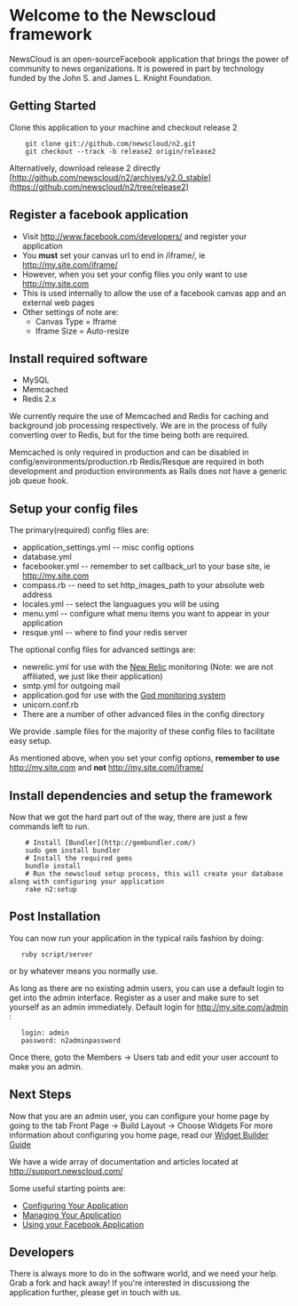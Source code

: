 Welcome to the Newscloud framework
==================================

NewsCloud is an open-sourceFacebook application that brings the power of community to news organizations. It is powered in part by technology funded by the John S. and James L. Knight Foundation.


Getting Started
---------------

Clone this application to your machine and checkout release 2

        git clone git://github.com/newscloud/n2.git
        git checkout --track -b release2 origin/release2

Alternatively, download release 2 directly [http://github.com/newscloud/n2/archives/v2.0_stable](https://github.com/newscloud/n2/tree/release2)

Register a facebook application
-------------------------------

  * Visit http://www.facebook.com/developers/ and register your application
  * You **must** set your canvas url to end in /iframe/, ie http://my.site.com/iframe/
  * However, when you set your config files you only want to use http://my.site.com
  * This is used internally to allow the use of a facebook canvas app and an external web pages
  * Other settings of note are:
    * Canvas Type = Iframe
	* Iframe Size = Auto-resize

Install required software
-------------------------

  * MySQL
  * Memcached
  * Redis 2.x

We currently require the use of Memcached and Redis for caching and background job processing respectively.  We are in the process of fully converting over to Redis, but for the time being both are required.

Memcached is only required in production and can be disabled in config/environments/production.rb
Redis/Resque are required in both development and production environments as Rails does not have a generic job queue hook.

Setup your config files
-----------------------

The primary(required) config files are:

  * application_settings.yml -- misc config options
  * database.yml
  * facebooker.yml -- remember to set callback_url to your base site, ie http://my.site.com
  * compass.rb -- need to set http_images_path to your absolute web address
  * locales.yml -- select the languagues you will be using
  * menu.yml -- configure what menu items you want to appear in your application
  * resque.yml -- where to find your redis server

The optional config files for advanced settings are:

  * newrelic.yml for use with the [New Relic](http://newrelic.com/) monitoring (Note: we are not affiliated, we just like their application)
  * smtp.yml for outgoing mail
  * application.god for use with the [God monitoring system](http://god.rubyforge.org/)
  * unicorn.conf.rb
  * There are a number of other advanced files in the config directory

We provide .sample files for the majority of these config files to facilitate easy setup.

As mentioned above, when you set your config options, **remember to use** http://my.site.com and **not** http://my.site.com/iframe/

Install dependencies and setup the framework
--------------------------------------------

Now that we got the hard part out of the way, there are just a few commands left to run.

        # Install [Bundler](http://gembundler.com/)
        sudo gem install bundler
        # Install the required gems
        bundle install
        # Run the newscloud setup process, this will create your database along with configuring your application
        rake n2:setup

Post Installation
-----------------

You can now run your application in the typical rails fashion by doing:

       ruby script/server

or by whatever means you normally use.

As long as there are no existing admin users, you can use a default login to get into the admin interface. Register as a user and make sure to set yourself as an admin immediately.
Default login for http://my.site.com/admin :

       login: admin
	   password: n2adminpassword

Once there, goto the Members -> Users tab and edit your user account to make you an admin.

Next Steps
----------

Now that you are an admin user, you can configure your home page by going to the tab Front Page -> Build Layout -> Choose Widgets
For more information about configuring you home page, read our [Widget Builder Guide](http://support.newscloud.com/faqs/managing-your-application/using-the-new-masonry-layout-and-widget-builder)

We have a wide array of documentation and articles located at http://support.newscloud.com/

Some useful starting points are:

  * [Configuring Your Application](http://support.newscloud.com/faqs/configuring-your-application)
  * [Managing Your Application](http://support.newscloud.com/faqs/managing-your-application)
  * [Using your Facebook Application](http://support.newscloud.com/faqs/using-your-facebook-application)

Developers
----------

There is always more to do in the software world, and we need your help. Grab a fork and hack away! If you're interested in discussiong the application further, please get in touch with us.
